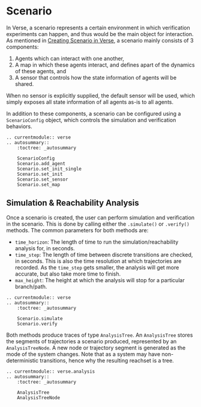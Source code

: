 # Scenario

In Verse, a scenario represents a certain environment in which verification experiments can happen, and thus would be the main object for interaction. As mentioned in [Creating Scenario in Verse](creating_scenario_in_verse.md), a scenario mainly consists of 3 components:
1. Agents which can interact with one another,
2. A map in which these agents interact, and defines apart of the dynamics of these agents, and
3. A sensor that controls how the state information of agents will be shared.

When no sensor is explicitly supplied, the default sensor will be used, which simply exposes all state information of all agents as-is to all agents.

In addition to these components, a scenario can be configured using a `ScenarioConfig` object, which controls the simulation and verification behaviors.

```{eval-rst}
.. currentmodule:: verse
.. autosummary::
    :toctree: _autosummary

    ScenarioConfig
    Scenario.add_agent
    Scenario.set_init_single
    Scenario.set_init
    Scenario.set_sensor
    Scenario.set_map
```

## Simulation & Reachability Analysis

Once a scenario is created, the user can perform simulation and verification in the scenario. This is done by calling either the `.simulate()` or `.verify()` methods. The common parameters for both methods are:

- `time_horizon`: The length of time to run the simulation/reachability analysis for, in seconds.
- `time_step`: The length of time between discrete transitions are checked, in seconds. This is also the time resolution at which trajectories are recorded. As the `time_step` gets smaller, the analysis will get more accurate, but also take more time to finish.
- `max_height`: The height at which the analysis will stop for a particular branch/path.

```{eval-rst}
.. currentmodule:: verse
.. autosummary::
    :toctree: _autosummary

    Scenario.simulate
    Scenario.verify
```

Both methods produce traces of type `AnalysisTree`. An `AnalysisTree` stores the segments of trajectories a scenario produced, represented by an `AnalysisTreeNode`. A new node or trajectory segment is generated as the mode of the system changes. Note that as a system may have non-deterministic transitions, hence why the resulting reachset is a tree.

```{eval-rst}
.. currentmodule:: verse.analysis
.. autosummary::
    :toctree: _autosummary

    AnalysisTree
    AnalysisTreeNode
```

